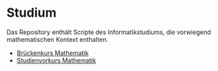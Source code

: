 # Studium 
Das Repository enthält Scripte des Informatikstudiums, die vorwiegend mathematischen Kontext enthalten.

- [Brückenkurs Mathematik](/02%2001010%20B%C3%BCckenkurs)
- [Studienvorkurs Mathematik](/02%2001011%20Studienvorkurs%20Mathematik)
